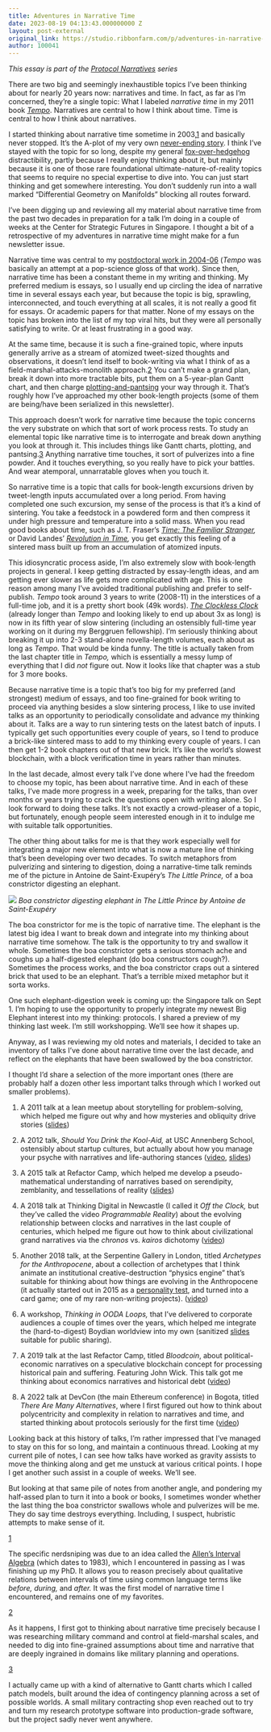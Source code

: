 ```yaml
---
title: Adventures in Narrative Time
date: 2023-08-19 04:13:43.000000000 Z
layout: post-external
original_link: https://studio.ribbonfarm.com/p/adventures-in-narrative-time
author: 100041
---
```


_This essay is part of the [Protocol Narratives](https://open.substack.com/pub/ribbonfarmstudio/p/protocol-narratives) series_

There are two big and seemingly inexhaustible topics I’ve been thinking about for nearly 20 years now: narratives and time. In fact, as far as I’m concerned, they’re a single topic: What I labeled _narrative time_ in my 2011 book _[Tempo](https://www.amazon.com/Tempo-tactics-strategy-narrative-driven-decision-making/dp/0982703007)_. Narratives are central to how I think about time. Time is central to how I think about narratives.

I started thinking about narrative time sometime in 2003,[1](#footnote-1) and basically never stopped. It’s the A-plot of my very own [never-ending story](https://studio.ribbonfarm.com/p/never-ending-stories). I think I’ve stayed with the topic for so long, despite my general [fox-over-hedgehog](https://www.ribbonfarm.com/2014/02/20/the-cactus-and-the-weasel/) distractibility, partly because I really enjoy thinking about it, but mainly because it is one of those rare foundational ultimate-nature-of-reality topics that seems to require no special expertise to dive into. You can just start thinking and get somewhere interesting. You don’t suddenly run into a wall marked “Differential Geometry on Manifolds” blocking all routes forward.

I’ve been digging up and reviewing all my material about narrative time from the past two decades in preparation for a talk I’m doing in a couple of weeks at the Center for Strategic Futures in Singapore. I thought a bit of a retrospective of my adventures in narrative time might make for a fun newsletter issue.

Narrative time was central to my [postdoctoral work in 2004-06](https://ieeexplore.ieee.org/abstract/document/4200813) (_Tempo_ was basically an attempt at a pop-science gloss of that work). Since then, narrative time has been a constant theme in my writing and thinking. My preferred medium is essays, so I usually end up circling the idea of narrative time in several essays each year, but because the topic is big, sprawling, interconnected, and touch everything at all scales, it is not really a good fit for essays. Or academic papers for that matter. None of my essays on the topic has broken into the list of my top viral hits, but they were all personally satisfying to write. Or at least frustrating in a good way.

At the same time, because it is such a fine-grained topic, where inputs generally arrive as a stream of atomized tweet-sized thoughts and observations, it doesn’t lend itself to book-writing via what I think of as a field-marshal-attacks-monolith approach.[2](#footnote-2) You can’t make a grand plan, break it down into more tractable bits, put them on a 5-year-plan Gantt chart, and then charge [plotting-and-pantsing](https://thewritepractice.com/plotters-pantsers/) your way through it. That’s roughly how I’ve approached my other book-length projects (some of them are being/have been serialized in this newsletter).

This approach doesn’t work for narrative time because the topic concerns the very substrate on which that sort of work process rests. To study an elemental topic like narrative time is to interrogate and break down anything you look at through it. This includes things like Gantt charts, plotting, and pantsing.[3](#footnote-3) Anything narrative time touches, it sort of pulverizes into a fine powder. And it touches everything, so you really have to pick your battles. And wear atemporal, unnarratable gloves when you touch it.

So narrative time is a topic that calls for book-length excursions driven by tweet-length inputs accumulated over a long period. From having completed one such excursion, my sense of the process is that it’s a kind of sintering. You take a feedstock in a powdered form and then compress it under high pressure and temperature into a solid mass. When you read good books about time, such as J. T. Fraser’s _[Time: The Familiar Stranger](https://www.amazon.com/Time-Familiar-Stranger-J-Fraser/dp/1556151713),_ or David Landes’ _[Revolution in Time](https://www.amazon.com/Revolution-Time-Clocks-Revised-Enlarged/dp/0674002822/),_ you get exactly this feeling of a sintered mass built up from an accumulation of atomized inputs.

This idiosyncratic process aside, I’m also extremely slow with book-length projects in general. I keep getting distracted by essay-length ideas, and am getting ever slower as life gets more complicated with age. This is one reason among many I’ve avoided traditional publishing and prefer to self-publish. _Tempo_ took around 3 years to write (2008-11) in the interstices of a full-time job, and it is a pretty short book (49k words). _[The Clockless Clock](https://studio.ribbonfarm.com/p/the-clockless-clock)_ (already longer than _Tempo_ and looking likely to end up about 3x as long) is now in its fifth year of slow sintering (including an ostensibly full-time year working on it during my Berggruen fellowship). I’m seriously thinking about breaking it up into 2-3 stand-alone novella-length volumes, each about as long as _Tempo_. That would be kinda funny. The title is actually taken from the last chapter title in _Tempo,_ which is essentially a messy lump of everything that I did _not_ figure out. Now it looks like that chapter was a stub for 3 more books.

Because narrative time is a topic that’s too big for my preferred (and strongest) medium of essays, and too fine-grained for book writing to proceed via anything besides a slow sintering process, I like to use invited talks as an opportunity to periodically consolidate and advance my thinking about it. Talks are a way to run sintering tests on the latest batch of inputs. I typically get such opportunities every couple of years, so I tend to produce a brick-like sintered mass to add to my thinking every couple of years. I can then get 1-2 book chapters out of that new brick. It’s like the world’s slowest blockchain, with a block verification time in years rather than minutes.

In the last decade, almost every talk I’ve done where I’ve had the freedom to choose my topic, has been about narrative time. And in each of these talks, I’ve made more progress in a week, preparing for the talks, than over months or years trying to crack the questions open with writing alone. So I look forward to doing these talks. It’s not exactly a crowd-pleaser of a topic, but fortunately, enough people seem interested enough in it to indulge me with suitable talk opportunities.

The other thing about talks for me is that they work especially well for integrating a major new element into what is now a mature line of thinking that’s been developing over two decades. To switch metaphors from pulverizing and sintering to digestion, doing a narrative-time talk reminds me of the picture in Antoine de Saint-Exupéry’s _The Little Prince,_ of a boa constrictor digesting an elephant.

[![](https://substackcdn.com/image/fetch/w_1456,c_limit,f_auto,q_auto:good,fl_progressive:steep/https%3A%2F%2Fsubstack-post-media.s3.amazonaws.com%2Fpublic%2Fimages%2Fae47734d-f985-4bc6-a49c-20e3ca050f34_908x286.jpeg)](https://substackcdn.com/image/fetch/f_auto,q_auto:good,fl_progressive:steep/https%3A%2F%2Fsubstack-post-media.s3.amazonaws.com%2Fpublic%2Fimages%2Fae47734d-f985-4bc6-a49c-20e3ca050f34_908x286.jpeg)
_Boa constrictor digesting elephant in The Little Prince by Antoine de Saint-Exupéry_

The boa constrictor for me is the topic of narrative time. The elephant is the latest big idea I want to break down and integrate into my thinking about narrative time somehow. The talk is the opportunity to try and swallow it whole. Sometimes the boa constrictor gets a serious stomach ache and coughs up a half-digested elephant (do boa constructors cough?). Sometimes the process works, and the boa constrictor craps out a sintered brick that used to be an elephant. That’s a terrible mixed metaphor but it sorta works.

One such elephant-digestion week is coming up: the Singapore talk on Sept 1. I’m hoping to use the opportunity to properly integrate my newest Big Elephant interest into my thinking: protocols. I shared a preview of my thinking last week. I’m still workshopping. We’ll see how it shapes up.

Anyway, as I was reviewing my old notes and materials, I decided to take an inventory of talks I’ve done about narrative time over the last decade, and reflect on the elephants that have been swallowed by the boa constrictor.

I thought I’d share a selection of the more important ones (there are probably half a dozen other less important talks through which I worked out smaller problems).

1. A 2011 talk at a lean meetup about storytelling for problem-solving, which helped me figure out why and how mysteries and obliquity drive stories ([slides](https://www.slideshare.net/vgururao/socal-lean-meetup-talk))

2. A 2012 talk, _Should You Drink the Kool-Aid,_ at USC Annenberg School, ostensibly about startup cultures, but actually about how you manage your psyche with narratives and life-authoring stances ([video](https://vimeo.com/54417946), [slides](https://www.slideshare.net/vgururao/usc-annenberg))

3. A 2015 talk at Refactor Camp, which helped me develop a pseudo-mathematical understanding of narratives based on serendipity, zemblanity, and tessellations of reality ([slides](https://www.slideshare.net/vgururao/zemblanity-and-serendipity-in-guardian-and-trader-narratives))

4. A 2018 talk at Thinking Digital in Newcastle (I called it _Off the Clock,_ but they’ve called the video _Programmable Reality_) about the evolving relationship between clocks and narratives in the last couple of centuries, which helped me figure out how to think about civilizational grand narratives via the _chronos_ vs. _kairos_ dichotomy ([video](https://www.youtube.com/watch?v=tSE8VdaZNuY))

5. Another 2018 talk, at the Serpentine Gallery in London, titled _Archetypes for the Anthropocene_, about a collection of archetypes that I think animate an institutional creative-destruction “physics engine” that’s suitable for thinking about how things are evolving in the Anthropocene (it actually started out in 2015 as a [personality test](https://quadrantology.com/), and turned into a card game; one of my rare non-writing projects). ([video](https://www.youtube.com/watch?v=tw3BGQbd2q0))

6. A workshop, _Thinking in OODA Loops,_ that I’ve delivered to corporate audiences a couple of times over the years, which helped me integrate the (hard-to-digest) Boydian worldview into my own (sanitized [slides](https://www.slideshare.net/vgururao/thinking-in-ooda-loops) suitable for public sharing).

7. A 2019 talk at the last Refactor Camp, titled _Bloodcoin_, about political-economic narratives on a speculative blockchain concept for processing historical pain and suffering. Featuring John Wick. This talk got me thinking about economics narratives and historical debt ([video](https://www.youtube.com/watch?v=ow43pFm9GLQ))

8. A 2022 talk at DevCon (the main Ethereum conference) in Bogota, titled _There Are Many Alternatives_, where I first figured out how to think about polycentricity and complexity in relation to narratives and time, and started thinking about protocols seriously for the first time ([video](https://www.youtube.com/watch?v=FxBA_9dm6xk))

Looking back at this history of talks, I’m rather impressed that I’ve managed to stay on this for so long, and maintain a continuous thread. Looking at my current pile of notes, I can see how talks have worked as gravity assists to move the thinking along and get me unstuck at various critical points. I hope I get another such assist in a couple of weeks. We’ll see.

But looking at that same pile of notes from another angle, and pondering my half-assed plan to turn it into a book or books, I sometimes wonder whether the last thing the boa constrictor swallows whole and pulverizes will be me. They do say time destroys everything. Including, I suspect, hubristic attempts to make sense of it.

[1](#footnote-anchor-1)

The specific nerdsniping was due to an idea called the [Allen’s Interval Algebra](https://en.wikipedia.org/wiki/Allen%27s_interval_algebra) (which dates to 1983), which I encountered in passing as I was finishing up my PhD. It allows you to reason precisely about qualitative relations between intervals of time using common language terms like _before, during,_ and _after._ It was the first model of narrative time I encountered, and remains one of my favorites.

[2](#footnote-anchor-2)

As it happens, I first got to thinking about narrative time precisely because I was researching military command and control at field-marshal scales, and needed to dig into fine-grained assumptions about time and narrative that are deeply ingrained in domains like military planning and operations.

[3](#footnote-anchor-3)

I actually came up with a kind of alternative to Gantt charts which I called patch models, built around the idea of contingency planning across a set of possible worlds. A small military contracting shop even reached out to try and turn my research prototype software into production-grade software, but the project sadly never went anywhere.

